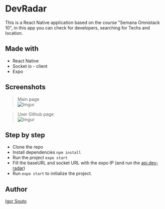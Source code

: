 # DevRadar

This is a React Native application based on the course "Semana Omnistack 10",
in this app you can check for developers, searching for Techs and location.  

## Made with

- React Native
- Socket io - client
- Expo

## Screenshots
> Main page  
![Imgur](https://i.imgur.com/Nmwy34N.png?1)  

> User Github page  
![Imgur](https://i.imgur.com/cT9bQWr.png?1)  
## Step by step

- Clone the repo
- Install dependencies `npm install`
- Run the project `expo start`
- Fill the baseURL and socket URL with the expo IP (and run the [api.dev-radar](https://github.com/soutoigor/api.dev-radar))  
- Run `expo start` to initialize the project.

## Author
[Igor Souto](https://www.linkedin.com/in/igor-souto/)
